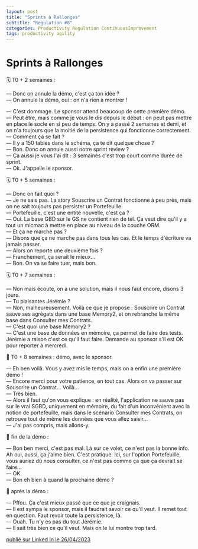 ```yaml
---
layout: post
title: "Sprints à Rallonges"
subtitle: "Regulation #8"
categories: Productivity Regulation ContinuousImprovement
tags: productivity agility
---
```

# Sprints à Rallonges

🗓 T0 + 2 semaines :

— Donc on annule la démo, c'est ça ton idée ?\
— On annule la démo, oui : on n'a rien à montrer !

<!--more-->
— C'est dommage. Le sponsor attend beaucoup de cette première démo.\
— Peut être, mais comme je vous le dis depuis le début : on peut  pas mettre en place le socle en si peu de temps. On y a passé 2 semaines et demi, et on n'a toujours que la moitié de la persistence qui fonctionne correctement.\
— Comment ça se fait ?\
— Il y a 150 tables dans le schéma, ça te dit quelque chose ?\
— Bon. Donc on annule aussi notre sprint review ?\
— Ça aussi je vous l'ai dit : 3 semaines c'est trop court comme durée de sprint.\
— Ok. J'appelle le sponsor.

🗓 T0 + 5 semaines :

— Donc on fait quoi ?\
— Je ne sais pas. La story Souscrire un Contrat fonctionne à peu près, mais on ne sait toujours pas persister un Portefeuille.\
— Portefeuille, c'est une entité nouvelle, c'est ça ?\
— Oui. La base GBD sur le GS ne contient rien de tel. Ça veut dire qu'il y a tout un micmac à mettre en place au niveau de la couche ORM.\
— Et ça ne marche pas ?\
— Disons que ça ne marche pas dans tous les cas. Et le temps d'écriture va jamais passer.\
— Alors on reporte une deuxième fois ?\
— Franchement, ça serait le mieux…\
— Bon. On va se faire tuer, mais bon.

🗓 T0 + 7 semaines :

— Non mais écoute, on a une solution, mais il nous faut encore, disons 3 jours.\
— Tu plaisantes Jérémie ?\
— Non, malheureusement. Voilà ce que je propose : Souscrire un Contrat sauve ses agrégats dans une base Memory2, et on rebranche la même base dans Consulter mes Contrats.\
— C'est quoi une base Memory2 ?\
— C'est une base de données en mémoire, ça permet de faire des tests. Jérémie a raison c'est ce qu'il faut faire. Demande au sponsor s'il est OK pour reporter à mercredi.

📯 T0 + 8 semaines : démo, avec le sponsor.

— Eh ben voilà. Vous y avez mis le temps, mais on a enfin une première démo !\
— Encore merci pour votre patience, en tout cas. Alors on va passer sur Souscrire un Contrat… Voilà…\
— Très bien.\
— Alors il faut qu'on vous explique : en réalité, l'application ne sauve pas sur le vrai SGBD, uniquement en mémoire, du fait d'un inconvénient avec la notion de portefeuille, mais dans le scénario Consulter mes Contrats, on retrouve tout de même les données que vous allez saisir…\
— J'ai pas compris, mais allons-y.

🤝 fin de la démo :

— Bon ben merci, c'est pas mal. Là sur ce volet, ce n'est pas la bonne info. Ah oui, aussi, ça j'aime bien. C'est pratique. Ici, sur l'option Portefeuille, vous auriez dû nous consulter, ce n'est pas comme ça que ça devrait se faire…\
— OK.\
— Bon eh bien à quand la prochaine démo ?

🍻 aprés la démo :

— Pffou. Ça c'est mieux passé que ce que je craignais.\
— Il est sympa le sponsor, mais il faudrait savoir ce qu'il veut. Il remet tout en question. Faut revoir toute la persistence, là.\
— Ouah. Tu n'y es pas du tout Jérémie.\
— Il sait très bien ce qu'il veut. Mais on le lui montre trop tard.

[publié sur Linked In le 26/04/2023](https://www.linkedin.com/posts/christophe-thibaut-35b4657_ameliorationcontinue-activity-7056927626753363968-CTMW?utm_source=share&utm_medium=member_desktop)
